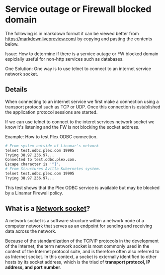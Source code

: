 # Service outage or Firewall blocked domain

The following is in markdown format it can be viewed better from <https://markdownlivepreview.com/> by copying and pasting the contents below.

Issue: How to determine if there is a service outage or FW blocked domain espicially useful for non-http services such as databases.

One Solution: One way is to use telnet to connect to an internet service network socket.

## Details

When connecting to an internet service we first make a connection using a transport protocol such as TCP or UDP.  Once this connection is established the application protocol sessions are started.

If we can use telnet to connect to the interet services network socket we know it's listening and the FW is not blocking the socket address.

Example: How to test Plex ODBC connection.

```bash
# From system outside of Linamar's network
telnet test.odbc.plex.com 19995
Trying 38.97.236.97...
Connected to test.odbc.plex.com.
Escape character is '^]'.
# From Structures Avilla Kubernetes system.
telnet test.odbc.plex.com 19995
Trying 38.97.236.97...
```

This test shows that the Plex ODBC service is available but may be blocked by a Linamar Firewall policy.

## What is a **[Network socket](https://en.wikipedia.org/wiki/Network_socket)**?

A network socket is a software structure within a network node of a computer network that serves as an endpoint for sending and receiving data across the network.

Because of the standardization of the TCP/IP protocols in the development of the Internet, the term network socket is most commonly used in the context of the Internet protocol suite, and is therefore often also referred to as Internet socket. In this context, a socket is externally identified to other hosts by its socket address, which is the triad of **transport protocol, IP address, and port number**.
